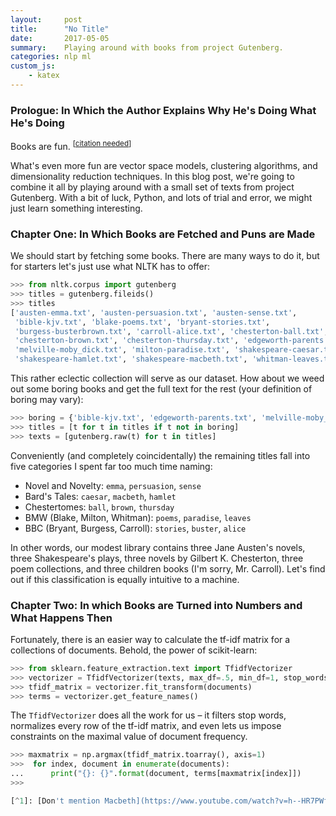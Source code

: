 ```yaml
---
layout:     post
title:      "No Title"
date:       2017-05-05
summary:    Playing around with books from project Gutenberg.
categories: nlp ml
custom_js:
    - katex
---
```


### Prologue: In Which the Author Explains Why He's Doing What He's Doing

Books are fun. <sup>[[citation needed](https://xkcd.com/285)]</sup> 

What's even more fun are vector space models, clustering algorithms, and dimensionality reduction techniques. In this blog post, we're going to combine it all by playing around with a small set of texts from project Gutenberg. With a bit of luck, Python, and lots of trial and error, we might just learn something interesting.

### Chapter One: In Which Books are Fetched and Puns are Made
We should start by fetching some books. There are many ways to do it, but for starters let's just use what NLTK has to offer: 

```python
>>> from nltk.corpus import gutenberg
>>> titles = gutenberg.fileids()
>>> titles
['austen-emma.txt', 'austen-persuasion.txt', 'austen-sense.txt',
 'bible-kjv.txt', 'blake-poems.txt', 'bryant-stories.txt',
 'burgess-busterbrown.txt', 'carroll-alice.txt', 'chesterton-ball.txt',
 'chesterton-brown.txt', 'chesterton-thursday.txt', 'edgeworth-parents.txt',
 'melville-moby_dick.txt', 'milton-paradise.txt', 'shakespeare-caesar.txt',
 'shakespeare-hamlet.txt', 'shakespeare-macbeth.txt', 'whitman-leaves.txt']
```

This rather eclectic collection will serve as our dataset. How about we weed out some boring books and get the full text for the rest (your definition of boring may vary):

```python
>>> boring = {'bible-kjv.txt', 'edgeworth-parents.txt', 'melville-moby_dick.txt'} 
>>> titles = [t for t in titles if t not in boring] 
>>> texts = [gutenberg.raw(t) for t in titles] 
```

Conveniently (and completely coincidentally) the remaining titles fall into five categories I spent far too much time naming:
- Novel and Novelty: `emma`, `persuasion`, `sense` 
- Bard's Tales: `caesar`, `macbeth`, `hamlet`
- Chestertomes: `ball`, `brown`, `thursday`
- BMW (Blake, Milton, Whitman): `poems`, `paradise`, `leaves`
- BBC (Bryant, Burgess, Carroll): `stories`, `buster`, `alice`

In other words, our modest library contains three Jane Austen's novels, three Shakespeare's plays, three novels by Gilbert K. Chesterton, three poem collections, and three children books (I'm sorry, Mr. Carroll). Let's find out if this classification is equally intuitive to a machine.

### Chapter Two: In which Books are Turned into Numbers and What Happens Then
Fortunately, there is an easier way to calculate the tf-idf matrix for a collections of documents. Behold, the power of scikit-learn: 

```python
>>> from sklearn.feature_extraction.text import TfidfVectorizer
>>> vectorizer = TfidfVectorizer(texts, max_df=.5, min_df=1, stop_words='english')
>>> tfidf_matrix = vectorizer.fit_transform(documents)
>>> terms = vectorizer.get_feature_names()
```
The `TfidfVectorizer` does all the work for us – it filters stop words, normalizes every row of the tf-idf matrix, and even lets us impose constraints on the maximal value of document frequency.

```python
>>> maxmatrix = np.argmax(tfidf_matrix.toarray(), axis=1)
>>>  for index, document in enumerate(documents):
...      print("{}: {}".format(document, terms[maxmatrix[index]])
>>>

[^1]: [Don't mention Macbeth](https://www.youtube.com/watch?v=h--HR7PWfp0) 
